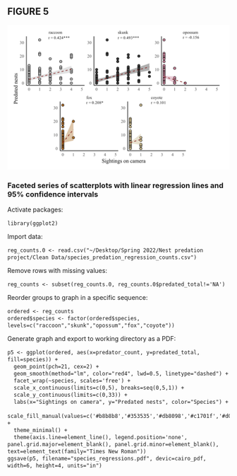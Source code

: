 ## FIGURE 5

<img src="/Graphics/Figure_5.jpg" alt="Figure 2"/>

### Faceted series of scatterplots with linear regression lines and 95% confidence intervals

Activate packages:
```
library(ggplot2)
```
Import data:
```
reg_counts.0 <- read.csv("~/Desktop/Spring 2022/Nest predation project/Clean Data/species_predation_regression_counts.csv")
```
Remove rows with missing values:
```
reg_counts <- subset(reg_counts.0, reg_counts.0$predated_total!='NA')
```
Reorder groups to graph in a specific sequence:
```
ordered <- reg_counts
ordered$species <- factor(ordered$species, levels=c("raccoon","skunk","opossum","fox","coyote"))
```
Generate graph and export to working directory as a PDF:
```
p5 <- ggplot(ordered, aes(x=predator_count, y=predated_total, fill=species)) +
  geom_point(pch=21, cex=2) +
  geom_smooth(method="lm", color="red4", lwd=0.5, linetype="dashed") +
  facet_wrap(~species, scales='free') +
  scale_x_continuous(limits=c(0,5), breaks=seq(0,5,1)) +
  scale_y_continuous(limits=c(0,33)) +
  labs(x="Sightings on camera", y="Predated nests", color="Species") +
  scale_fill_manual(values=c('#b8b8b8','#353535','#db8098','#c1701f','#d0b98b')) +
  theme_minimal() +
  theme(axis.line=element_line(), legend.position='none', panel.grid.major=element_blank(), panel.grid.minor=element_blank(), text=element_text(family="Times New Roman"))
ggsave(p5, filename="species_regressions.pdf", devic=cairo_pdf, width=6, height=4, units="in")
```
